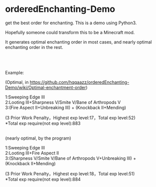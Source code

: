 # orderedEnchanting-Demo
get the best order for enchanting. 
This is a demo using Python3.

Hopefully someone could transform this to be a Minecraft mod.

It generates optimal enchanting order in most cases, and nearly optimal enchanting order in the rest.






<br><br><br>
Example:

(Optimal, in https://github.com/hqqaazz/orderedEnchanting-Demo/wiki/Optimal-enchantment-order)<br>

1:Sweeping Edge III<br>
2:Looting III+Sharpness V/Smite V/Bane of Arthropods V<br>
3:(Fire Aspect II+Unbreaking III) + (Knockback II+Mending)<br>

(3 Prior Work Penalty，Highest exp level:17，Total exp level:52)<br>
*Total exp require(not exp level):883<br><br>

(nearly optimal, by the program)<br>

1:Sweeping Edge III<br>
2:Looting III+Fire Aspect II<br>
3:(Sharpness V/Smite V/Bane of Arthropods V+Unbreaking III) + (Knockback II+Mending)<br>

(3 Prior Work Penalty，Highest exp level:18，Total exp level:51)<br>
*Total exp require(not exp level):884<br>
